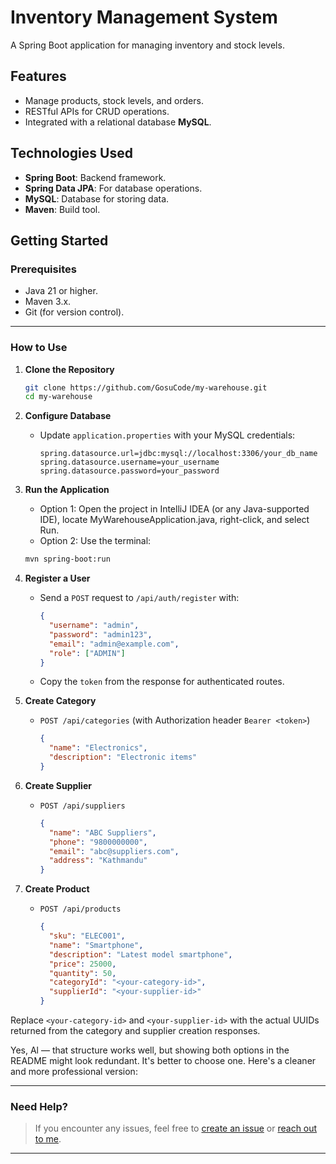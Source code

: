# Inventory Management System

A Spring Boot application for managing inventory and stock levels.

## Features

- Manage products, stock levels, and orders.
- RESTful APIs for CRUD operations.
- Integrated with a relational database **MySQL**.

## Technologies Used

- **Spring Boot**: Backend framework.
- **Spring Data JPA**: For database operations.
- **MySQL**: Database for storing data.
- **Maven**: Build tool.

## Getting Started

### Prerequisites

- Java 21 or higher.
- Maven 3.x.
- Git (for version control).

---

### How to Use

1. **Clone the Repository**
   ```bash
   git clone https://github.com/GosuCode/my-warehouse.git
   cd my-warehouse
   ```

2. **Configure Database**
    - Update `application.properties` with your MySQL credentials:
      ```
      spring.datasource.url=jdbc:mysql://localhost:3306/your_db_name
      spring.datasource.username=your_username
      spring.datasource.password=your_password
      ```

3. **Run the Application**
   - Option 1: Open the project in IntelliJ IDEA (or any Java-supported IDE), locate MyWarehouseApplication.java, right-click, and select Run.
   - Option 2: Use the terminal:
   ```bash
   mvn spring-boot:run
   ```

4. **Register a User**
    - Send a `POST` request to `/api/auth/register` with:
      ```json
      {
        "username": "admin",
        "password": "admin123",
        "email": "admin@example.com",
        "role": ["ADMIN"]
      }
      ```
    - Copy the `token` from the response for authenticated routes.
   
5. **Create Category**
    - `POST /api/categories` (with Authorization header `Bearer <token>`)
      ```json
      {
        "name": "Electronics",
        "description": "Electronic items"
      }
      ```

6. **Create Supplier**
    - `POST /api/suppliers`
      ```json
      {
        "name": "ABC Suppliers",
        "phone": "9800000000",
        "email": "abc@suppliers.com",
        "address": "Kathmandu"
      }
      ```

7. **Create Product**
    - `POST /api/products`
      ```json
      {
        "sku": "ELEC001",
        "name": "Smartphone",
        "description": "Latest model smartphone",
        "price": 25000,
        "quantity": 50,
        "categoryId": "<your-category-id>",
        "supplierId": "<your-supplier-id>"
      }
      ```

Replace `<your-category-id>` and `<your-supplier-id>` with the actual UUIDs returned from the category and supplier creation responses.

Yes, Al — that structure works well, but showing both options in the README might look redundant. It's better to choose one. Here's a cleaner and more professional version:

---

### Need Help?

> If you encounter any issues, feel free to [create an issue](https://github.com/GosuCode/my-warehouse/issues) or [reach out to me](https://www.linkedin.com/in/alembershreesh/).

---